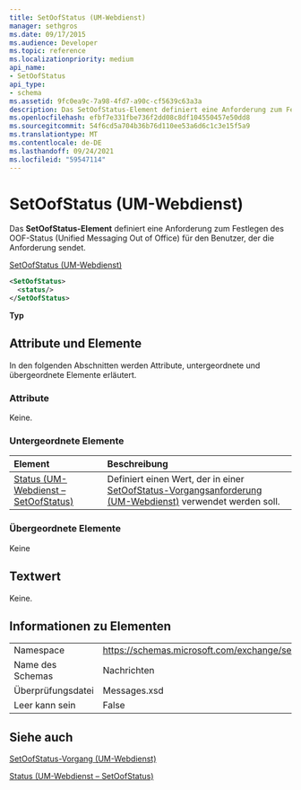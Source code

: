 ```yaml
---
title: SetOofStatus (UM-Webdienst)
manager: sethgros
ms.date: 09/17/2015
ms.audience: Developer
ms.topic: reference
ms.localizationpriority: medium
api_name:
- SetOofStatus
api_type:
- schema
ms.assetid: 9fc0ea9c-7a98-4fd7-a90c-cf5639c63a3a
description: Das SetOofStatus-Element definiert eine Anforderung zum Festlegen des OOF-Status (Unified Messaging Out of Office) für den Benutzer, der die Anforderung sendet.
ms.openlocfilehash: efbf7e331fbe736f2dd08c8df104550457e50dd8
ms.sourcegitcommit: 54f6cd5a704b36b76d110ee53a6d6c1c3e15f5a9
ms.translationtype: MT
ms.contentlocale: de-DE
ms.lasthandoff: 09/24/2021
ms.locfileid: "59547114"
---
```

# <a name="setoofstatus-um-web-service"></a>SetOofStatus (UM-Webdienst)

Das **SetOofStatus-Element** definiert eine Anforderung zum Festlegen des OOF-Status (Unified Messaging Out of Office) für den Benutzer, der die Anforderung sendet. 
  
[SetOofStatus (UM-Webdienst)](setoofstatus-um-web-service.md)
  
```xml
<SetOofStatus>
  <status/>
</SetOofStatus>
```

 **Typ**
## <a name="attributes-and-elements"></a>Attribute und Elemente

In den folgenden Abschnitten werden Attribute, untergeordnete und übergeordnete Elemente erläutert.
  
### <a name="attributes"></a>Attribute

Keine.
  
### <a name="child-elements"></a>Untergeordnete Elemente

|**Element**|**Beschreibung**|
|:-----|:-----|
|[Status (UM-Webdienst – SetOofStatus)](status-um-web-servicesetoofstatus.md) <br/> |Definiert einen Wert, der in einer [SetOofStatus-Vorgangsanforderung (UM-Webdienst)](setoofstatus-operation-um-web-service.md) verwendet werden soll.  <br/> |
   
### <a name="parent-elements"></a>Übergeordnete Elemente

Keine
  
## <a name="text-value"></a>Textwert

Keine.
  
## <a name="element-information"></a>Informationen zu Elementen

|||
|:-----|:-----|
|Namespace  <br/> |https://schemas.microsoft.com/exchange/services/2006/messages  <br/> |
|Name des Schemas  <br/> |Nachrichten  <br/> |
|Überprüfungsdatei  <br/> |Messages.xsd  <br/> |
|Leer kann sein  <br/> |False  <br/> |
   
## <a name="see-also"></a>Siehe auch



[SetOofStatus-Vorgang (UM-Webdienst)](setoofstatus-operation-um-web-service.md)
  
[Status (UM-Webdienst – SetOofStatus)](status-um-web-servicesetoofstatus.md)

